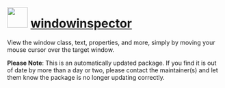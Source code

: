 ﻿# <img src="https://rawcdn.githack.com/virtualex-itv/chocolatey-packages/cfd5955b3d908853bac0149541a3350ef83f1a7c/icons/windowinspector.png" width="48" height="48"/> [windowinspector](https://chocolatey.org/packages/windowinspector)

View the window class, text, properties, and more, simply by moving your mouse cursor over the target window.

**Please Note**: This is an automatically updated package. If you find it is
out of date by more than a day or two, please contact the maintainer(s) and
let them know the package is no longer updating correctly.
